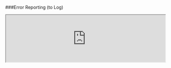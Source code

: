 ###Error Reporting (to Log)
<iframe width="100%" onload="resizeIframe(this)" src="http://127.0.0.1:8888/php-error-report-log?showErrorLog=1">
Screenshot needed
</iframe>